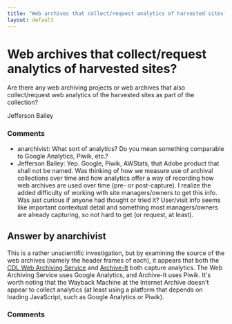 ```yaml
---
title: "Web archives that collect/request analytics of harvested sites?"
layout: default
---
```

Web archives that collect/request analytics of harvested sites?
=====================
Are there any web archiving projects or web archives that also
collect/request web analytics of the harvested sites as part of the
collection?

Jefferson Bailey

### Comments ###
* anarchivist: What sort of analytics? Do you mean something comparable to Google
Analytics, Piwik, etc.?
* Jefferson Bailey: Yep. Google, Piwik, AWStats, that Adobe product that shall not be named.
Was thinking of how we measure use of archival collections over time and
how analytics offer a way of recording how web archives are used over
time (pre- or post-capture). I realize the added difficulty of working
with site managers/owners to get this info. Was just curious if anyone
had thought or tried it? User/visit info seems like important contextual
detail and something most managers/owners are already capturing, so not
hard to get (or request, at least).


Answer by anarchivist
----------------
This is a rather unscientific investigation, but by examining the source
of the web archives (namely the header frames of each), it appears that
both the [CDL Web Archiving Service](http://webarchives.cdlib.org/) and
[Archive-It](http://archive-it.org/) both capture analytics. The Web
Archiving Service uses Google Analytics, and Archive-It uses Piwik. It's
worth noting that the Wayback Machine at the Internet Archive doesn't
appear to collect analytics (at least using a platform that depends on
loading JavaScript, such as Google Analytics or Piwik).

### Comments ###


